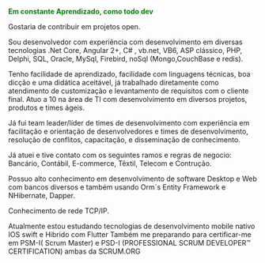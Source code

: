 <p style="color:green"><b>Em constante Aprendizado, como todo dev</b></p>

Gostaria de contribuir em projetos open.

Sou desenvolvedor com experiência com desenvolvimento em diversas tecnologias
.Net Core, Angular 2+, C# , vb.net, VB6, ASP clássico, PHP, Delphi, SQL, Oracle, MySql, Firebird,
noSql (Mongo,CouchBase e redis).

Tenho facilidade de aprendizado, facilidade com linguagens técnicas, boa dicção e uma didática aceitável, já trabalhado
diretamente como atendimento de customização e levantamento de requisitos com o cliente final.
Atuo a 10 na área de TI com desenvolvimento em diversos projetos, produtos e times ágeis.

Já fui team leader/líder de times de desenvolvimento com experiência em facilitação e
orientação de desenvolvedores e times de desenvolvimento, resolução de conflitos, capacitação,
e disseminação de conhecimento.

Já atuei e tive contato com os seguintes ramos e regras de negocio:
Bancário, Contábil, E-commerce, Têxtil, Telecom e Contrução.

Possuo alto conhecimento em desenvolvimento de software Desktop e Web com bancos diversos e também usando
Orm´s Entity Framework e NHibernate, Dapper.

Conhecimento de rede TCP/IP.

Atualmente estou estudando tecnologias de desenvolvimento mobile nativo IOS swift e Hibrido com Flutter
Também me preparando para certificar-me em PSM-I( Scrum Master) e PSD-I (PROFESSIONAL SCRUM DEVELOPER™ CERTIFICATION) ambas da SCRUM.ORG

